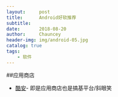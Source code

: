 ```yaml
---
layout:     post   				    
title:      Android好软推荐 				
subtitle:    
date:       2018-08-20 				
author:     Chauncey 						
header-img: img/android-05.jpg	
catalog: true 						
tags:							
    - 软件
---
```


##应用商店
- [酷安](https://www.coolapk.com/)- 即是应用商店也是搞基平台/斜眼笑
